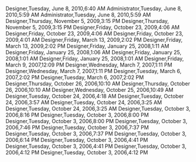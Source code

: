 ﻿Designer,Tuesday, June 8, 2010,6:40 AMAdministrator,Tuesday, June 8, 2010,5:59 AMAdministrator,Tuesday, June 8, 2010,5:59 AMDesigner,Thursday, November 5, 2009,3:15 PMDesigner,Thursday, November 5, 2009,3:15 PMDesigner,Friday, October 23, 2009,4:06 AMDesigner,Friday, October 23, 2009,4:06 AMDesigner,Friday, October 23, 2009,4:01 AMDesigner,Friday, March 13, 2009,2:02 PMDesigner,Friday, March 13, 2009,2:02 PMDesigner,Friday, January 25, 2008,1:11 AMDesigner,Friday, January 25, 2008,1:06 AMDesigner,Friday, January 25, 2008,1:01 AMDesigner,Friday, January 25, 2008,1:01 AMDesigner,Friday, March 9, 2007,12:09 PMDesigner,Wednesday, March 7, 2007,1:11 PMDesigner,Wednesday, March 7, 2007,1:11 PMDesigner,Tuesday, March 6, 2007,2:02 PMDesigner,Tuesday, March 6, 2007,2:02 PMDesigner,Thursday, October 26, 2006,10:10 AMDesigner,Thursday, October 26, 2006,10:10 AMDesigner,Wednesday, October 25, 2006,10:49 AMDesigner,Tuesday, October 24, 2006,4:18 AMDesigner,Tuesday, October 24, 2006,3:57 AMDesigner,Tuesday, October 24, 2006,3:25 AMDesigner,Tuesday, October 24, 2006,3:25 AMDesigner,Tuesday, October 3, 2006,8:16 PMDesigner,Tuesday, October 3, 2006,8:00 PMDesigner,Tuesday, October 3, 2006,8:00 PMDesigner,Tuesday, October 3, 2006,7:46 PMDesigner,Tuesday, October 3, 2006,7:37 PMDesigner,Tuesday, October 3, 2006,7:37 PMDesigner,Tuesday, October 3, 2006,6:14 PMDesigner,Tuesday, October 3, 2006,4:41 PMDesigner,Tuesday, October 3, 2006,4:41 PMDesigner,Tuesday, October 3, 2006,4:12 PMDesigner,Tuesday, October 3, 2006,4:12 PM
